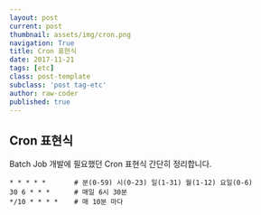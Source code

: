 ```yaml
---
layout: post
current: post
thumbnail: assets/img/cron.png
navigation: True
title: Cron 표현식
date: 2017-11-21
tags: [etc]
class: post-template
subclass: 'post tag-etc'
author: raw-coder
published: true
---
```


## Cron 표현식
Batch Job 개발에 필요했던 Cron 표현식 간단히 정리합니다.

``` terminal
* * * * *       # 분(0-59) 시(0-23) 일(1-31) 월(1-12) 요일(0-6)
30 6 * * *      # 매일 6시 30분
*/10 * * * *    # 매 10분 마다
```
